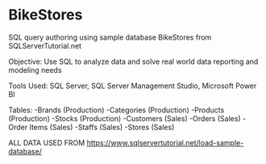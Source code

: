 # BikeStores
SQL query authoring using sample database BikeStores from SQLServerTutorial.net

Objective: Use SQL to analyze data and solve real world data reporting and modeling needs 

Tools Used: SQL Server, SQL Server Management Studio, Microsoft Power BI

Tables:
-Brands (Production)
-Categories (Production)
-Products (Production)
-Stocks (Production)
-Customers (Sales)
-Orders (Sales)
-Order Items (Sales)
-Staffs (Sales)
-Stores (Sales)






 ALL DATA USED FROM https://www.sqlservertutorial.net/load-sample-database/
